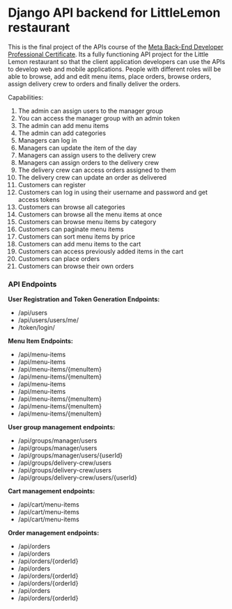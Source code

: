 # Django API backend for LittleLemon restaurant
This is the final project of the APIs course of the [Meta Back-End Developer Professional Certificate](https://www.coursera.org/professional-certificates/meta-back-end-developer). Its a fully functioning API project for the Little Lemon restaurant so that the client application developers can use the APIs to develop web and mobile applications. People with different roles will be able to browse, add and edit menu items, place orders, browse orders, assign delivery crew to orders and finally deliver the orders.

Capabilities:

1. The admin can assign users to the manager group
2. You can access the manager group with an admin token
3. The admin can add menu items 
4. The admin can add categories
5. Managers can log in 
6. Managers can update the item of the day
7. Managers can assign users to the delivery crew
8. Managers can assign orders to the delivery crew
9. The delivery crew can access orders assigned to them
10. The delivery crew can update an order as delivered
11. Customers can register
12. Customers can log in using their username and password and get access tokens
13. Customers can browse all categories 
14. Customers can browse all the menu items at once
15. Customers can browse menu items by category
16. Customers can paginate menu items
17. Customers can sort menu items by price
18. Customers can add menu items to the cart
19. Customers can access previously added items in the cart
20. Customers can place orders
21. Customers can browse their own orders


### **API Endpoints**

**User Registration and Token Generation Endpoints:**
  - /api/users
  - /api/users/users/me/
  - /token/login/

**Menu Item Endpoints:**

  - /api/menu-items
  - /api/menu-items
  - /api/menu-items/{menuItem}
  - /api/menu-items/{menuItem}
  - /api/menu-items
  - /api/menu-items
  - /api/menu-items/{menuItem}
  - /api/menu-items/{menuItem}
  - /api/menu-items/{menuItem}

**User group management endpoints:**

  - /api/groups/manager/users
  - /api/groups/manager/users
  - /api/groups/manager/users/{userId}
  - /api/groups/delivery-crew/users
  - /api/groups/delivery-crew/users
  - /api/groups/delivery-crew/users/{userId}

**Cart management endpoints:**

  - /api/cart/menu-items
  - /api/cart/menu-items
  - /api/cart/menu-items

**Order management endpoints:**

  - /api/orders
  - /api/orders
  - /api/orders/{orderId}
  - /api/orders
  - /api/orders/{orderId}
  - /api/orders/{orderId}
  - /api/orders
  - /api/orders/{orderId}


